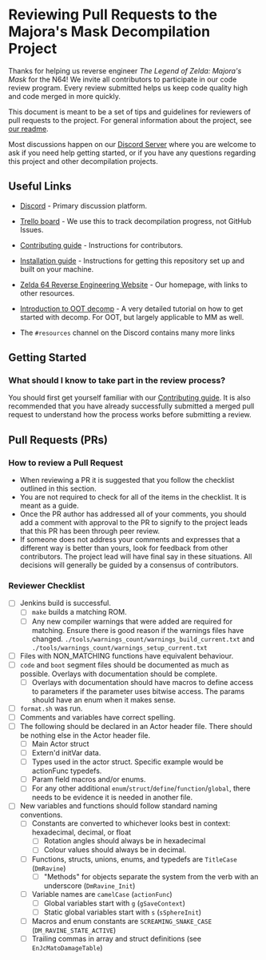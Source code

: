 Reviewing Pull Requests to the Majora's Mask Decompilation Project
=======================================================

Thanks for helping us reverse engineer *The Legend of Zelda: Majora's Mask* for the N64! 
We invite all contributors to participate in our code review program. Every review submitted helps us keep code quality high and code merged in more quickly.

This document is meant to be a set of tips and guidelines for reviewers of pull requests to the project.
For general information about the project, see [our readme](https://github.com/zeldaret/mm/blob/master/README.md).

Most discussions happen on our [Discord Server](https://discord.zelda64.dev) where you are welcome to ask if you need help getting started, or if you have any questions regarding this project and other decompilation projects.

Useful Links
------------

- [Discord](https://discord.zelda64.dev/) - Primary discussion platform.
- [Trello board](https://trello.com/b/ruxw9n6m/majoras-mask-decompilation) - We use this to track decompilation progress, not GitHub Issues.

- [Contributing guide](https://github.com/zeldaret/mm/blob/master/CONTRIBUTING.md) - Instructions for contributors.
- [Installation guide](https://github.com/zeldaret/mm/blob/master/README.md#installation) - Instructions for getting this repository set up and built on your machine.

- [Zelda 64 Reverse Engineering Website](https://zelda64.dev/) - Our homepage, with links to other resources.
- [Introduction to OOT decomp](https://github.com/zeldaret/oot/blob/master/docs/tutorial/contents.md) - A very detailed tutorial on how to get started with decomp. For OOT, but largely applicable to MM as well.
- The `#resources` channel on the Discord contains many more links

Getting Started
---------------

### What should I know to take part in the review process?

You should first get yourself familiar with our [Contributing guide](https://github.com/zeldaret/mm/blob/master/CONTRIBUTING.md). It is also recommended that you have already successfully submitted a merged pull request to understand how the process works before submitting a review.

Pull Requests (PRs)
------------

### How to review a Pull Request

- When reviewing a PR it is suggested that you follow the checklist outlined in this section.
- You are not required to check for all of the items in the checklist. It is meant as a guide.
- Once the PR author has addressed all of your comments, you should add a comment with approval to the PR to signify to the project leads that this PR has been through peer review.
- If someone does not address your comments and expresses that a different way is better than yours, look for feedback from other contributors. The project lead will have final say in these situations. All decisions will generally be guided by a consensus of contributors.

### Reviewer Checklist
- [ ] Jenkins build is successful.
   - [ ] `make` builds a matching ROM.
   - [ ] Any new compiler warnings that were added are required for matching. Ensure there is good reason if the warnings files have changed. `./tools/warnings_count/warnings_build_current.txt` and `./tools/warnings_count/warnings_setup_current.txt`
- [ ] Files with NON_MATCHING functions have equivalent behaviour.
- [ ] `code` and `boot` segment files should be documented as much as possible. Overlays with documentation should be complete.
   - [ ] Overlays with documentation should have macros to define access to parameters if the parameter uses bitwise access. The params should have an enum when it makes sense.
- [ ] `format.sh` was run.
- [ ] Comments and variables have correct spelling.
- [ ] The following should be declared in an Actor header file. There should be nothing else in the Actor header file.
   - [ ] Main Actor struct
   - [ ] Extern'd initVar data.
   - [ ] Types used in the actor struct. Specific example would be actionFunc typedefs.
   - [ ] Param field macros and/or enums.
   - [ ] For any other additional `enum`/`struct`/`define`/`function`/`global`, there needs to be evidence it is needed in another file.
- [ ] New variables and functions should follow standard naming conventions.
   - [ ] Constants are converted to whichever looks best in context: hexadecimal, decimal, or float
	  - [ ] Rotation angles should always be in hexadecimal
	  - [ ] Colour values should always be in decimal.
   - [ ] Functions, structs, unions, enums, and typedefs are `TitleCase` (`DmRavine`)
	  - [ ] "Methods" for objects separate the system from the verb with an underscore (`DmRavine_Init`)
   - [ ] Variable names are `camelCase` (`actionFunc`)
	  - [ ] Global variables start with `g` (`gSaveContext`)
	  - [ ] Static global variables start with `s` (`sSphereInit`)
   - [ ] Macros and enum constants are `SCREAMING_SNAKE_CASE` (`DM_RAVINE_STATE_ACTIVE`)
   - [ ] Trailing commas in array and struct definitions (see `EnJcMatoDamageTable`)

